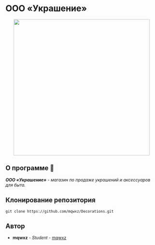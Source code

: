 # ООО «Украшение»

<p align="center">
      <img src="https://cdn.worldvectorlogo.com/logos/litmus.svg" width="450">
</p>


## О программе :eyes:

***ООО «Украшение»***  *- магазин по продаже украшений и аксессуаров для быта.* 


## Клонирование репозитория

```
git clone https://github.com/mqwxz/Decorations.git
```

## Автор

* **mqwxz** - *Student* - [mqwxz](https://github.com/mqwxz)
